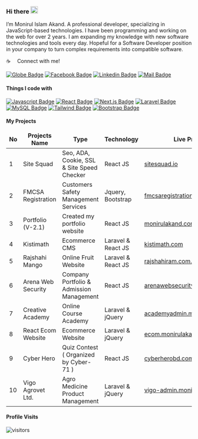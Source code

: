 ### Hi there <img src="https://user-images.githubusercontent.com/1303154/88677602-1635ba80-d120-11ea-84d8-d263ba5fc3c0.gif" width="20px" height="20px" alt="hi">
I’m Monirul Islam Akand. A professional developer, specializing in JavaScript-based technologies. I have been programming and working on the web for over 2 years. I am expanding my knowledge with new software technologies and tools every day. Hopeful for a Software Developer position in your company to turn complex requirements into compatible software.

<!--
**monirulakand/monirulakand** is a ✨ _special_ ✨ repository because its `README.md` (this file) appears on your GitHub profile.
Here are some ideas to get you started:
- 🔭 I’m currently working on ...
- 🌱 I’m currently learning ...
- 👯 I’m looking to collaborate on ...
- 🤔 I’m looking for help with ...
- 💬 Ask me about ...
- 📫 How to reach me: ...
- 😄 Pronouns: ...
- ⚡ Fun fact: ...
-->

:coffee: &emsp;Connect with me!

[![Globe Badge](https://img.shields.io/badge/Portfolio-1877F2?style=for-the-badge&logo=globe&logoColor=white)](https://monirulakand.com) 
[![Facebook Badge](https://img.shields.io/badge/Facebook-1877F2?style=for-the-badge&logo=facebook&logoColor=white)](https://www.facebook.com/monirul.sumon/) [![Linkedin Badge](https://img.shields.io/badge/LinkedIn-0077B5?style=for-the-badge&logo=linkedin&logoColor=white)](https://www.linkedin.com/in/monirul-akand/) [![Mail Badge](https://img.shields.io/badge/Gmail-D14836?style=for-the-badge&logo=gmail&logoColor=white)](mailto:soft.monirul@gmail.com)

<!--   
![Monirul github](https://github-readme-stats.vercel.app/api?username=monirulakand&count_private=true&show_icons=true&theme=algolia)
[![Top Langs](https://github-readme-stats.vercel.app/api/top-langs/?username=monirulakand&layout=compact&count_private=true&langs_count=8&card_width=250,card_height=245)](https://github.com/monirulakand/github-readme-stats)
-->


<!--
<p align="left">
<a href="https://github.com/monirulakand">
  <img height="180em" src="https://github-readme-stats.vercel.app/api?username=monirulakand&show_icons=true&theme=algolia&include_all_commits=true&count_private=true"/>
<img height="180em" src="https://github-readme-stats.vercel.app/api/top-langs/?username=monirulakand&layout=compact&langs_count=8&theme=algolia"/>
</a>
</p>
-->

#### Things I code with

[![Javascript Badge](https://img.shields.io/badge/-Javascript-F0DB4F?style=for-the-badge&labelColor=black&logo=javascript&logoColor=F0DB4F)](#) 
[![React Badge](https://img.shields.io/badge/-React-61DBFB?style=for-the-badge&labelColor=black&logo=react&logoColor=61DBFB)](#) 
[![Next.js Badge](https://img.shields.io/badge/next.js-000000?style=for-the-badge&logo=nextdotjs&logoColor=white)](#) 
[![Laravel Badge](https://img.shields.io/badge/Laravel-FF2D20?style=for-the-badge&logo=laravel&logoColor=white)](#) 
[![MySQL Badge](https://img.shields.io/badge/MySLQ-F05032?style=for-the-badge&logo=MySQL&logoColor=white)](#)
[![Tailwind Badge](https://img.shields.io/badge/Tailwind%20CSS-092749?style=for-the-badge&logo=tailwindcss&logoColor=06B6D4&labelColor=000000)](#) 
[![Bootstrap Badge](https://img.shields.io/badge/Bootstrap-563D7C?style=for-the-badge&logo=bootstrap&logoColor=white)](#) 

#### My Projects

<table width:"100%" table-responsive>
  <thead align="center">
      <td><b>No</b></td>
      <td><b>Projects Name</b></td>
      <td><b>Type</b></td>
      <td><b>Technology</b></td>
      <td><b>Live Preview</b></td>
  </thead>
  <tbody>
    <tr>
      <td>1</td>
      <td>Site Squad</td>
      <td>Seo, ADA, Cookie, SSL & Site Speed Checker</td>
      <td>React JS</td>
      <td><a href="https://sitesquad.io" target="_blank">sitesquad.io</a></td>
    </tr>
 
  
   <tr>
      <td>2</td>
      <td>FMCSA Registration</td>
      <td>Customers Safety Management Services</td>
      <td>Jquery, Bootstrap</td>
      <td><a href="https://fmcsaregistration.com" target="_blank">fmcsaregistration.com</a></td>
    </tr>
  
  
   <tr>
      <td>3</td>
      <td>Portfolio (V-2.1)</td>
      <td>Created my portfolio website</td>
      <td>React JS</td>
      <td><a href="https://monirulakand.com" target="_blank">monirulakand.com</a></td>
    </tr>
  
   <tr>
      <td>4</td>
      <td>Kistimath</td>
      <td>Ecommerce CMS</td>
      <td>Laravel & React JS</td>
      <td><a href="https://kistimath.com" target="_blank">kistimath.com</a></td>
    </tr>
  
  
   <tr>
      <td>5</td>
      <td>Rajshahi Mango</td>
      <td>Online Fruit Website</td>
      <td>Laravel & React JS</td>
      <td><a href="https://rajshahiram.com.bd" target="_blank">rajshahiram.com.bd</a></td>
    </tr>
  
  
   <tr>
      <td>6</td>
      <td>Arena Web Security</td>
      <td>Company Portfolio & Admission Management</td>
      <td>React JS</td>
      <td><a href="https://arenawebsecurity.net" target="_blank">arenawebsecurity.net</a></td>
    </tr>
  
  
  
   <tr>
      <td>7</td>
      <td>Creative Academy</td>
      <td>Online Course Academy</td>
      <td>Laravel & jQuery</td>
      <td><a href="https://academyadmin.monirulakand.com" target="_blank">academyadmin.monirulakand.com</a></td>
    </tr>
  
  
   <tr>
      <td>8</td>
      <td>React Ecom Website</td>
      <td>Ecommerce Website</td>
      <td>Laravel & jQuery</td>
      <td><a href="https://ecom.monirulakand.com" target="_blank">ecom.monirulakand.com</a></td>
    </tr>
  
  
   <tr>
      <td>9</td>
      <td>Cyber Hero</td>
      <td>Quiz Contest ( Organized by Cyber-71 )</td>
      <td>React JS</td>
      <td><a href="https://cyberherobd.com" target="_blank">cyberherobd.com</a></td>
    </tr>
  
  
   <tr>
      <td>10</td>
      <td>Vigo Agrovet Ltd.</td>
      <td>Agro Medicine Product Management</td>
      <td>Laravel & jQuery</td>
      <td><a href="https://vigo-admin.monirulakand.com" target="_blank">vigo-admin.monirulakand.com</a></td>
    </tr>
  </tbody>
</table >



#### Profile Visits 
![visitors](https://visitor-badge.glitch.me/badge?page_id=monirulakand.monirulakand)
